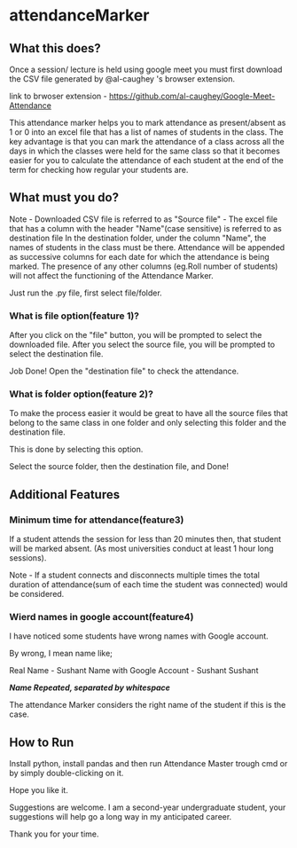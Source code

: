 # attendanceMarker

## What this does? ##

Once a session/ lecture is held using google meet you must first download the CSV file generated by @al-caughey 's browser extension.

link to brwoser extension - https://github.com/al-caughey/Google-Meet-Attendance

This attendance marker helps you to mark attendance as present/absent as 1 or 0 into an excel file that has a list of names of students in the class.
The key advantage is that you can mark the attendance of a class across all the days in which the classes were held for the same class so that it becomes easier for you to calculate the attendance of each student at the end of the term for checking how regular your students are.

## What must you do? ##

Note - Downloaded CSV file is referred to as "Source file"
     - The excel file that has a column with the header "Name"(case sensitive) is referred to as destination file
In the destination folder, under the column "Name", the names of students in the class must be there.
Attendance will be appended as successive columns for each date for which the attendance is being marked.
The presence of any other columns (eg.Roll number of students) will not affect the functioning of the Attendance Marker.

Just run the .py file, first select file/folder.

### What is file option(feature 1)? ###

After you click on the "file" button, you will be prompted to select the downloaded file.
After you select the source file, you will be prompted to select the destination file.

Job Done!
Open the "destination file" to check the attendance.


### What is folder option(feature 2)? ###

To make the process easier it would be great to have all the source files that belong to the same class in one folder and only selecting this folder and the destination file.

This is done by selecting this option.

Select the source folder, then the destination file, and Done!

## Additional Features ##

### Minimum time for attendance(feature3) ##

If a student attends the session for less than 20 minutes then, that student will be marked absent. (As most universities conduct at least 1 hour long sessions).

Note - If a student connects and disconnects multiple times the total duration of attendance(sum of each time the student was connected) would be considered.

### Wierd names in google account(feature4) ###

I have noticed some students have wrong names with Google account.

By wrong, I mean name like;

Real Name - Sushant
Name with Google Account - Sushant Sushant

***Name Repeated, separated by whitespace***


The attendance Marker considers the right name of the student if this is the case.



## How to Run ##

Install python, install pandas and then run Attendance Master trough cmd or by simply double-clicking on it.


Hope you like it.

Suggestions are welcome. I am a second-year undergraduate student, your suggestions will help go a long way in my anticipated career.

Thank you for your time.
